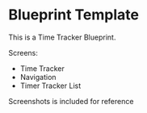 # Blueprint Template

This is a Time Tracker Blueprint.

Screens:
- Time Tracker
- Navigation
- Timer Tracker List

Screenshots is included for reference
